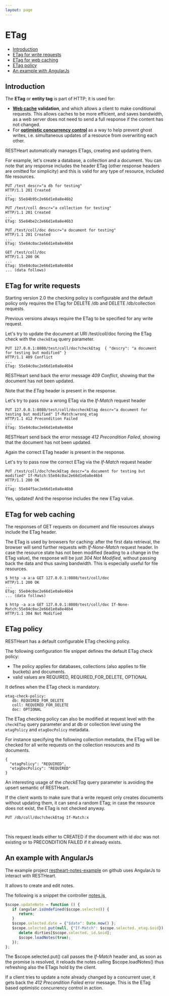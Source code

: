 ```yaml
---
layout: page
---
```


# ETag

-   [Introduction](#ETag-Introduction)
-   [ETag for write requests](#ETag-ETagforwriterequests)
-   [ETag for web caching](#ETag-ETagforwebcaching)
-   [ETag policy](#ETag-ETagpolicy)
-   [An example with AngularJs](#ETag-AnexamplewithAngularJs)

## Introduction

The **ETag** or **entity tag** is part of HTTP; it is used for:

-   **[Web cache](https://en.wikipedia.org/wiki/Web_cache) validation**,
    and which allows a client to make conditional requests. This allows
    caches to be more efficient, and saves bandwidth, as a web server
    does not need to send a full response if the content has not
    changed. 
-   For **[optimistic concurrency
    control](https://en.wikipedia.org/wiki/Optimistic_concurrency_control)** as
    a way to help prevent ghost writes, i.e. simultaneous updates of a
    resource from overwriting each other.

RESTHeart automatically manages ETags, creating and updating them.

For example, let's create a database, a collection and a document. You
can note that any response includes the header ETag (other response
headers are omitted for simplicity) and this is valid for any type of
resource, included file resources.

``` plain
PUT /test descr="a db for testing"
HTTP/1.1 201 Created
...
ETag: 55e84b95c2e66d1e0a8e46b2

PUT /test/coll descr="a collection for testing"
HTTP/1.1 201 Created
...
ETag: 55e84be2c2e66d1e0a8e46b3
 
PUT /test/coll/doc descr="a document for testing"
HTTP/1.1 201 Created
...
ETag: 55e84c0ac2e66d1e0a8e46b4
 
GET /test/coll/doc
HTTP/1.1 200 OK
...
ETag: 55e84c0ac2e66d1e0a8e46b4
... (data follows)
```

## ETag for write requests

Starting version 2.0 the checking policy is configurable and the default
policy only requires the ETag for DELETE /db and DELETE /db/collection
requests.

Previous versions always require the ETag to be specified for any write
request.

Let's try to update the document at URI /test/coll/doc forcing the ETag
check with the `checkEtag` query parameter.

``` plain
PUT 127.0.0.1:8080/test/coll/doc?checkEtag  { "descry": "a document for testing but modified" }
HTTP/1.1 409 Conflict
...
ETag: 55e84c0ac2e66d1e0a8e46b4
```

RESTHeart send back the error message *409 Conflict*, showing that the
document has not been updated.

Note that the *ETag* header is present in the response. 

Let's try to pass now a wrong ETag via the *If-Match* request header

``` plain
PUT 127.0.0.1:8080/test/coll/doccheckEtag descr="a document for testing but modified" If-Match:wrong_etag
HTTP/1.1 412 Precondition Failed
...
ETag: 55e84c0ac2e66d1e0a8e46b4
```

RESTHeart send back the error message *412 Precondition Failed*, showing
that the document has not been updated.

Again the correct ETag header is present in the response. 

Let's try to pass now the correct ETag via the *If-Match* request header

``` plain
PUT /test/coll/doc?checkEtag descr="a document for testing but modified" If-Match:55e84c0ac2e66d1e0a8e46b4
HTTP/1.1 200 OK
...
ETag: 55e84f5ac2e66d1e0a8e46b8
```

Yes, updated! And the response includes the new ETag value.

## ETag for web caching

The responses of GET requests on document and file resources always
include the ETag header.

The ETag is used by browsers for caching: after the first data
retrieval, the browser will send further requests with *If-None-Match*
request header. In case the resource state has not been modified
(leading to a change in the ETag value), the response will be just *304
Not Modified*, without passing back the data and thus saving bandwidth.
This is especially useful for file resources.

``` plain
$ http -a a:a GET 127.0.0.1:8080/test/coll/doc
HTTP/1.1 200 OK
...
ETag: 55e84c0ac2e66d1e0a8e46b4
... (data follows)
 
$ http -a a:a GET 127.0.0.1:8080/test/coll/doc If-None-Match:55e84c0ac2e66d1e0a8e46b4
HTTP/1.1 304 Not Modified
```

## ETag policy

RESTHeart has a default configurable ETag checking policy.

The following configuration file snippet defines the default ETag check
policy:

-   The policy applies for databases, collections (also applies to file
    buckets) and documents.
-   valid values are REQUIRED, REQUIRED\_FOR\_DELETE, OPTIONAL

It defines when the ETag check is mandatory.

``` plain
etag-check-policy:
   db: REQUIRED_FOR_DELETE
   coll: REQUIRED_FOR_DELETE
   doc: OPTIONAL
```

The ETag checking policy can also be modified at request level with the
`checkETag` query parameter and at db or collection level using the
`etagPolicy` and `etagDocPolicy` metadata.

For instance specifying the following collection metadata, the ETag will
be checked for all write requests on the collection resources and its
documents.

``` plain
{
  "etagPolicy": "REQUIRED",
  "etagDocPolicy": "REQUIRED"
}
```

An interesting usage of the *checkETag* query parameter is avoiding the
upsert semantic of RESTHeart.

If the client wants to make sure that a write request only creates
documents without updating them, it can send a random ETag; in case the
resource does not exist, the ETag is not checked anyway.

``` plain
PUT /db/coll/doc?checkEtag If-Match:x
```

 

This request leads either to CREATED if the document with id *doc* was
not existing or to PRECONDITION FAILED if it already exists.

## An example with AngularJs

The example project
[restheart-notes-example](https://github.com/softinstigate/restheart-notes-example) on
github uses AngularJs to interact with RESTHeart.

It allows to create and edit notes.

The following is a snippet the controller
[notes.js ](https://github.com/SoftInstigate/restheart-notes-example/blob/master/app/scripts/controllers/notes.js)

``` js
$scope.updateNote = function () {
   if (angular.isUndefined($scope.selected)) {
      return;
   }
   $scope.selected.date = {"$date": Date.now() };
   $scope.selected.put(null, {"If-Match": $scope.selected._etag.$oid}).then(function (res) {
      delete dirties[$scope.selected._id.$oid];
      $scope.loadNotes(true);
   });
};
```

The $scope.selected.put() call passes the *If-Match* header and, as soon
as the promise is resolved, it reloads the notes calling
$scope.loadNotes() thus refreshing also the ETags hold by the client.

If a client tries to update a note already changed by a concurrent user,
it gets back the *412 Precondition Failed* error message. This is the
ETag based optimistic concurrency control in action.

 
